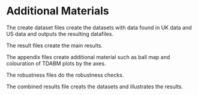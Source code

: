# Additional Materials 
The create dataset files create the datasets with data found in UK data and US data and outputs the resulting datafiles.

The result files create the main results.

The appendix files create additional material such as ball map and colouration of TDABM plots by the axes. 

The robustness files do the robustness checks. 

The combined results file creats the datasets and illustrates the results. 